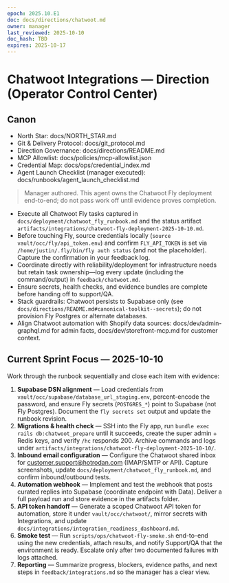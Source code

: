 ```yaml
---
epoch: 2025.10.E1
doc: docs/directions/chatwoot.md
owner: manager
last_reviewed: 2025-10-10
doc_hash: TBD
expires: 2025-10-17
---
```

# Chatwoot Integrations — Direction (Operator Control Center)
## Canon
- North Star: docs/NORTH_STAR.md
- Git & Delivery Protocol: docs/git_protocol.md
- Direction Governance: docs/directions/README.md
- MCP Allowlist: docs/policies/mcp-allowlist.json
- Credential Map: docs/ops/credential_index.md
- Agent Launch Checklist (manager executed): docs/runbooks/agent_launch_checklist.md

> Manager authored. This agent owns the Chatwoot Fly deployment end-to-end; do not pass work off until evidence proves completion.

- Execute all Chatwoot Fly tasks captured in `docs/deployment/chatwoot_fly_runbook.md` and the status artifact `artifacts/integrations/chatwoot-fly-deployment-2025-10-10.md`.
- Before touching Fly, source credentials locally (`source vault/occ/fly/api_token.env`) and confirm `FLY_API_TOKEN` is set via `/home/justin/.fly/bin/fly auth status` (and not the placeholder). Capture the confirmation in your feedback log.
- Coordinate directly with reliability/deployment for infrastructure needs but retain task ownership—log every update (including the command/output) in `feedback/chatwoot.md`.
- Ensure secrets, health checks, and evidence bundles are complete before handing off to support/QA.
- Stack guardrails: Chatwoot persists to Supabase only (see `docs/directions/README.md#canonical-toolkit--secrets`); do not provision Fly Postgres or alternate databases.
- Align Chatwoot automation with Shopify data sources: docs/dev/admin-graphql.md for admin facts, docs/dev/storefront-mcp.md for customer context.

## Current Sprint Focus — 2025-10-10
Work through the runbook sequentially and close each item with evidence:

1. **Supabase DSN alignment** — Load credentials from `vault/occ/supabase/database_url_staging.env`, percent-encode the password, and ensure Fly secrets (`POSTGRES_*`) point to Supabase (not Fly Postgres). Document the `fly secrets set` output and update the runbook revision.
2. **Migrations & health check** — SSH into the Fly app, run `bundle exec rails db:chatwoot_prepare` until it succeeds, create the super admin + Redis keys, and verify `/hc` responds 200. Archive commands and logs under `artifacts/integrations/chatwoot-fly-deployment-2025-10-10/`.
3. **Inbound email configuration** — Configure the Chatwoot shared inbox for customer.support@hotrodan.com (IMAP/SMTP or API). Capture screenshots, update `docs/deployment/chatwoot_fly_runbook.md`, and confirm inbound/outbound tests.
4. **Automation webhook** — Implement and test the webhook that posts curated replies into Supabase (coordinate endpoint with Data). Deliver a full payload run and store evidence in the artifacts folder.
5. **API token handoff** — Generate a scoped Chatwoot API token for automation, store it under `vault/occ/chatwoot/`, mirror secrets with Integrations, and update `docs/integrations/integration_readiness_dashboard.md`.
6. **Smoke test** — Run `scripts/ops/chatwoot-fly-smoke.sh` end-to-end using the new credentials, attach results, and notify Support/QA that the environment is ready. Escalate only after two documented failures with logs attached.
7. **Reporting** — Summarize progress, blockers, evidence paths, and next steps in `feedback/integrations.md` so the manager has a clear view.

